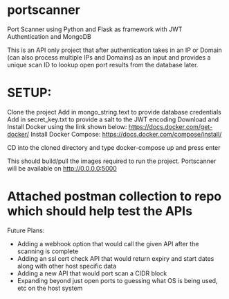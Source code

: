 # portscanner
Port Scanner using Python and Flask as framework with JWT Authentication and MongoDB

This is an API only project that after authentication takes in an IP or Domain (can also process multiple IPs and Domains) as an input and provides a unique scan ID to lookup open port results from the database later.

# SETUP:

Clone the project
Add in mongo_string.text to provide database credentials
Add in secret_key.txt to provide a salt to the JWT encoding
Download and Install Docker using the link shown below:
https://docs.docker.com/get-docker/
Install Docker Compose:
https://docs.docker.com/compose/install/

CD into the cloned directory and type docker-compose up and press enter

This should build/pull the images required to run the project. Portscanner will be available on http://0.0.0.0:5000

# Attached postman collection to repo which should help test the APIs

Future Plans:

- Adding a webhook option that would call the given API after the scanning is complete
- Adding an ssl cert check API that would return expiry and start dates along with other host specific data
- Adding a new API that would port scan a CIDR block
- Expanding beyond just open ports to guessing what OS is being used, etc on the host system
